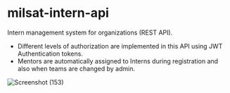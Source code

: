 # milsat-intern-api
Intern management system for organizations (REST API).

- Different levels of authorization are implemented in this API using JWT Authentication tokens.
- Mentors are automatically assigned to Interns during registration and also when teams are changed by admin.

![Screenshot (153)](https://user-images.githubusercontent.com/105202204/187760777-a26a1c7c-d32d-455e-aba8-ec218dd2c467.png)
